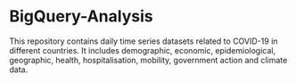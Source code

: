 # BigQuery-Analysis
This repository contains daily time series datasets related to COVID-19 in different countries. It includes demographic, economic, epidemiological, geographic, health, hospitalisation, mobility, government action and climate data.
